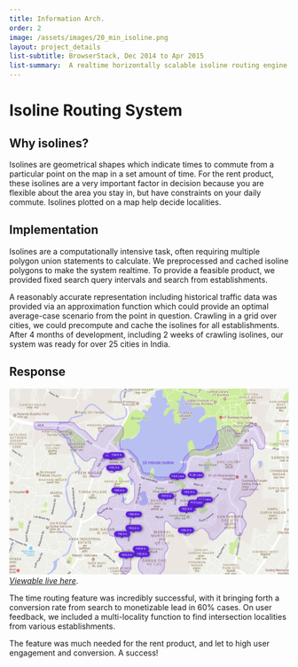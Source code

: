 ```yaml
---
title: Information Arch.
order: 2
image: /assets/images/20_min_isoline.png
layout: project_details
list-subtitle: BrowserStack, Dec 2014 to Apr 2015
list-summary:  A realtime horizontally scalable isoline routing engine based on multi-transit data.
---
```


# Isoline Routing System

## Why isolines?

Isolines are geometrical shapes which indicate times to commute from a particular point on the map in a set amount of time. For the rent product, these isolines are a very important factor in decision because you are flexible about the area you stay in, but have constraints on your daily commute. Isolines plotted on a map help decide localities.

## Implementation

Isolines are a computationally intensive task, often requiring multiple polygon union statements to calculate. We preprocessed and cached isoline polygons to make the system realtime. To provide a feasible product, we provided fixed search query intervals and search from establishments.

A reasonably accurate representation including historical traffic data was provided via an approximation function which could provide an optimal average-case scenario from the point in question. Crawling in a grid over cities, we could precompute and cache the isolines for all establishments. After 4 months of development, including 2 weeks of crawling isolines, our system was ready for over 25 cities in India.

## Response

![20-min-isoline](/assets/images/20_min_isoline.png)
[*Viewable live here*](https://housing.com/rent/flats-for-rent-in-supreme-business-park-hiranandani-gardens-powai-mumbai-E6imtWaX1).

The time routing feature was incredibly successful, with it bringing forth a conversion rate from search to monetizable lead in 60% cases. On user feedback, we included a multi-locality function to find intersection localities from various establishments.

The feature was much needed for the rent product, and let to high user engagement and conversion. A success!

